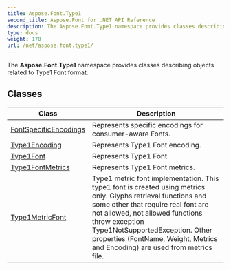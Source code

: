 ```yaml
---
title: Aspose.Font.Type1
second_title: Aspose.Font for .NET API Reference
description: The Aspose.Font.Type1 namespace provides classes describing objects related to Type1 Font format
type: docs
weight: 170
url: /net/aspose.font.type1/
---
```

The **Aspose.Font.Type1** namespace provides classes describing objects related to Type1 Font format.

## Classes

| Class | Description |
| --- | --- |
| [FontSpecificEncodings](./fontspecificencodings/) | Represents specific encodings for consumer-aware Fonts. |
| [Type1Encoding](./type1encoding/) | Represents Type1 Font encoding. |
| [Type1Font](./type1font/) | Represents Type1 Font. |
| [Type1FontMetrics](./type1fontmetrics/) | Represents Type1 Font metrics. |
| [Type1MetricFont](./type1metricfont/) | Type1 metric font implementation. This type1 font is created using metrics only. Glyphs retrieval functions and some other that require real font are not allowed, not allowed functions throw exception Type1NotSupportedException. Other properties (FontName, Weight, Metrics and Encoding) are used from metrics file. |


